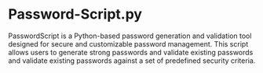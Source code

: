 # Password-Script.py
PasswordScript is a Python-based password generation and validation tool designed for secure and customizable password management. This script allows users to generate strong passwords and validate existing passwords and validate existing passwords against a set of predefined security criteria. 
